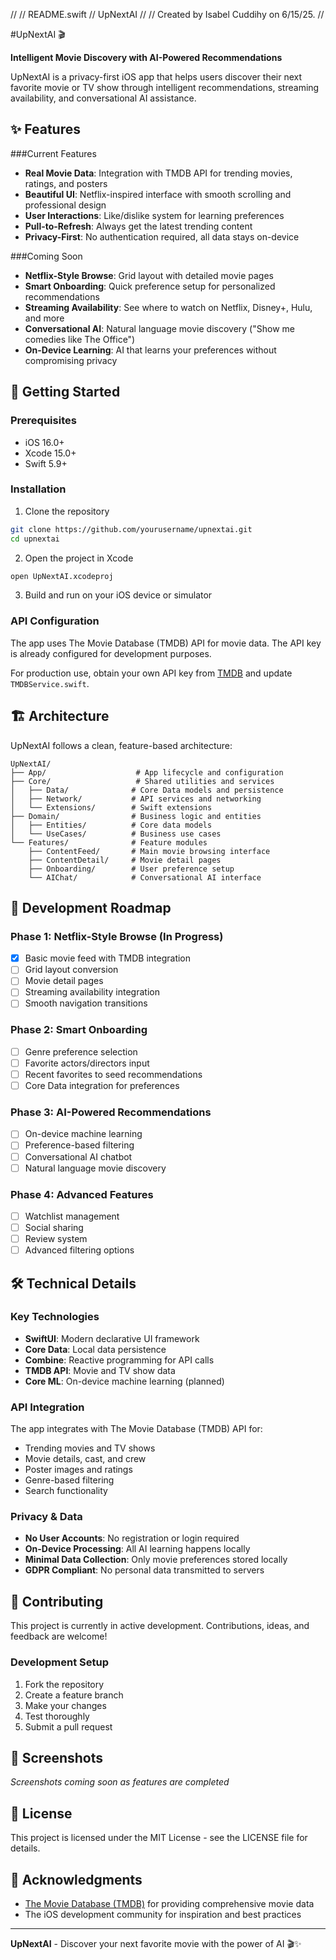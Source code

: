 //
//  README.swift
//  UpNextAI
//
//  Created by Isabel Cuddihy on 6/15/25.
//

#UpNextAI 🎬

**Intelligent Movie Discovery with AI-Powered Recommendations**

UpNextAI is a privacy-first iOS app that helps users discover their next favorite movie or TV show through intelligent recommendations, streaming availability, and conversational AI assistance.

## ✨ Features

###Current Features
- **Real Movie Data**: Integration with TMDB API for trending movies, ratings, and posters
- **Beautiful UI**: Netflix-inspired interface with smooth scrolling and professional design
- **User Interactions**: Like/dislike system for learning preferences
- **Pull-to-Refresh**: Always get the latest trending content
- **Privacy-First**: No authentication required, all data stays on-device

###Coming Soon
- **Netflix-Style Browse**: Grid layout with detailed movie pages
- **Smart Onboarding**: Quick preference setup for personalized recommendations
- **Streaming Availability**: See where to watch on Netflix, Disney+, Hulu, and more
- **Conversational AI**: Natural language movie discovery ("Show me comedies like The Office")
- **On-Device Learning**: AI that learns your preferences without compromising privacy

## 🚀 Getting Started

### Prerequisites
- iOS 16.0+
- Xcode 15.0+
- Swift 5.9+

### Installation
1. Clone the repository
```bash
git clone https://github.com/yourusername/upnextai.git
cd upnextai
```

2. Open the project in Xcode
```bash
open UpNextAI.xcodeproj
```

3. Build and run on your iOS device or simulator

### API Configuration
The app uses The Movie Database (TMDB) API for movie data. The API key is already configured for development purposes.

For production use, obtain your own API key from [TMDB](https://www.themoviedb.org/settings/api) and update `TMDBService.swift`.

## 🏗️ Architecture

UpNextAI follows a clean, feature-based architecture:

```
UpNextAI/
├── App/                    # App lifecycle and configuration
├── Core/                   # Shared utilities and services
│   ├── Data/              # Core Data models and persistence
│   ├── Network/           # API services and networking
│   └── Extensions/        # Swift extensions
├── Domain/                # Business logic and entities
│   ├── Entities/          # Core data models
│   └── UseCases/          # Business use cases
└── Features/              # Feature modules
    ├── ContentFeed/       # Main movie browsing interface
    ├── ContentDetail/     # Movie detail pages
    ├── Onboarding/        # User preference setup
    └── AIChat/            # Conversational AI interface
```

## 🎯 Development Roadmap

### Phase 1: Netflix-Style Browse (In Progress)
- [x] Basic movie feed with TMDB integration
- [ ] Grid layout conversion
- [ ] Movie detail pages
- [ ] Streaming availability integration
- [ ] Smooth navigation transitions

### Phase 2: Smart Onboarding
- [ ] Genre preference selection
- [ ] Favorite actors/directors input
- [ ] Recent favorites to seed recommendations
- [ ] Core Data integration for preferences

### Phase 3: AI-Powered Recommendations
- [ ] On-device machine learning
- [ ] Preference-based filtering
- [ ] Conversational AI chatbot
- [ ] Natural language movie discovery

### Phase 4: Advanced Features
- [ ] Watchlist management
- [ ] Social sharing
- [ ] Review system
- [ ] Advanced filtering options

## 🛠️ Technical Details

### Key Technologies
- **SwiftUI**: Modern declarative UI framework
- **Core Data**: Local data persistence
- **Combine**: Reactive programming for API calls
- **TMDB API**: Movie and TV show data
- **Core ML**: On-device machine learning (planned)

### API Integration
The app integrates with The Movie Database (TMDB) API for:
- Trending movies and TV shows
- Movie details, cast, and crew
- Poster images and ratings
- Genre-based filtering
- Search functionality

### Privacy & Data
- **No User Accounts**: No registration or login required
- **On-Device Processing**: All AI learning happens locally
- **Minimal Data Collection**: Only movie preferences stored locally
- **GDPR Compliant**: No personal data transmitted to servers

## 🤝 Contributing

This project is currently in active development. Contributions, ideas, and feedback are welcome!

### Development Setup
1. Fork the repository
2. Create a feature branch
3. Make your changes
4. Test thoroughly
5. Submit a pull request

## 📱 Screenshots

*Screenshots coming soon as features are completed*

## 📄 License

This project is licensed under the MIT License - see the LICENSE file for details.

## 🙏 Acknowledgments

- [The Movie Database (TMDB)](https://www.themoviedb.org/) for providing comprehensive movie data
- The iOS development community for inspiration and best practices

---

**UpNextAI** - Discover your next favorite movie with the power of AI 🎬✨
